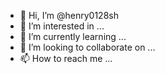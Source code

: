 - 👋 Hi, I’m @henry0128sh
- 👀 I’m interested in ...
- 🌱 I’m currently learning ...
- 💞️ I’m looking to collaborate on ...
- 📫 How to reach me ...

<!---
henry0128sh/henry0128sh is a ✨ special ✨ repository because its `README.md` (this file) appears on your GitHub profile.
You can click the Preview link to take a look at your changes.
test my first edit in Github
--->
